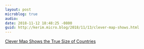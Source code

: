 ```yaml
---
layout: post
microblog: true
audio: 
date: 2018-11-12 18:48:25 -0800
guid: http://kerim.micro.blog/2018/11/13/clever-map-shows.html
---
```

[Clever Map Shows the True Size of Countries](http://www.visualcapitalist.com/mercator-map-true-size-of-countries/)
